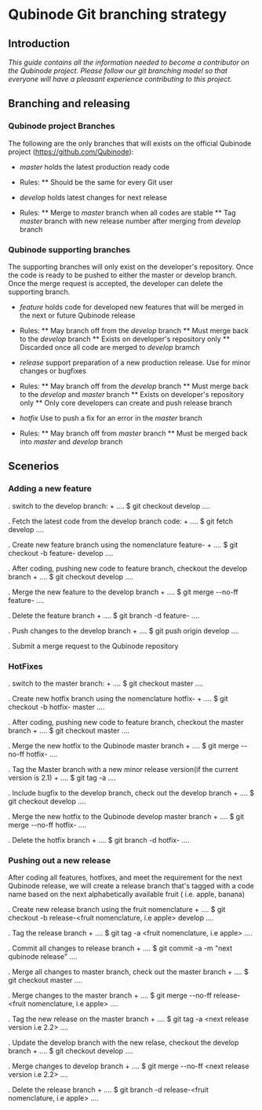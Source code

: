 # Qubinode Git branching  strategy

## Introduction

*This guide contains all the information needed to become a contributor on the Qubinode project. Please follow our git branching model so that everyone will have a pleasant experience contributing to this project.*

## Branching and releasing

### Qubinode project Branches

The following are the only branches that will exists on the official Qubinode project (https://github.com/Qubinode):

- *master* holds the latest production ready code
* Rules:
** Should be the same for every Git user

- *develop* holds latest changes for next release
* Rules:
** Merge to *master*  branch when all codes are stable
** Tag *master* branch with new release number after merging from *develop* branch

### Qubinode supporting branches

The supporting branches will only exist on the developer's repository. Once the code is ready to be pushed to either the master or develop branch. Once the merge request is accepted, the developer can delete the supporting branch.

- *feature* holds code for developed new features that will be merged in the next or future Qubinode release
* Rules:
** May branch off from the *develop* branch
** Must merge back to the *develop* branch
** Exists on developer's repository only
** Discarded once all code are merged to *develop* bramch

- *release* support preparation of a new production release. Use for minor changes or bugfixes
* Rules:
** May branch off from the *develop* branch
** Must merge back to the *develop* and *master* branch
** Exists on developer's repository only
** Only core developers can create and push release branch

- *hotfix* Use to push a fix for an error in the *master* branch
* Rules:
** May branch off from *master* branch
** Must be merged back into *master* and *develop* branch

## Scenerios

### Adding a new feature

. switch to the develop branch:
+
....
$ git checkout develop
....

. Fetch the latest code from the develop branch code:
+
....
$ git fetch develop
....

. Create new feature branch using the nomenclature feature-<issue number>
+
....
$ git checkout -b feature-<issue number> develop
....

. After coding, pushing new code to feature branch, checkout the develop branch
+
....
$ git checkout develop
....

. Merge the new feature to the develop branch
+
....
$ git merge --no-ff feature-<issue number>
....

. Delete the feature branch
+
....
$ git branch -d feature-<issue number>
....

. Push changes to the develop branch
+
....
$ git push origin develop
....

. Submit a merge request to the Qubinode repository

### HotFixes

. switch to the master branch:
+
....
$ git checkout master
....

. Create new hotfix branch using the nomenclature hotfix-<issue number>
+
....
$ git checkout -b hotfix-<issue number> master
....

. After coding, pushing new code to feature branch, checkout the master branch
+
....
$ git checkout master
....

. Merge the new hotfix to the Qubinode master branch
+
....
$ git merge --no-ff hotfix-<issue number>
....

. Tag the Master branch with a new minor release version(if the current version is 2.1)
+
....
$ git tag -a <release minor release number>
....

. Include bugfix to the develop branch, check out the develop branch
+
....
$ git checkout develop
....

. Merge the new hotfix to the Qubinode develop master branch
+
....
$ git merge --no-ff hotfix-<issue number>
....

. Delete the hotfix branch
+
....
$ git branch -d hotfix-<issue number>
....

### Pushing out a new release

After coding all features, hotfixes, and meet the requirement for the next Qubinode release, we will create a release branch that's tagged with a code name based on the next alphabetically available fruit ( i.e. apple, banana)

. Create new release branch using the fruit nomenclature
+
....
$ git checkout -b release-<fruit nomenclature, i.e apple> develop
....

. Tag the release branch
+
....
$ git tag -a <fruit nomenclature, i.e apple>
....

. Commit all changes to release branch
+
....
$ git commit -a -m "next qubinode release"
....

. Merge all changes to master branch, check out the master branch
+
....
$ git checkout master
....

. Merge changes to the master branch
+
....
$ git merge --no-ff release-<fruit nomenclature, i.e apple>
....

. Tag the new release on the master branch
+
....
$ git tag -a <next release version i.e 2.2>
....

. Update the develop branch with the new relase, checkout the develop branch
+
....
$ git checkout develop
....

. Merge changes to develop branch
+
....
$ git merge --no-ff <next release version i.e 2.2>
....

. Delete the release branch
+
....
$ git branch -d release-<fruit nomenclature, i.e apple>
....
